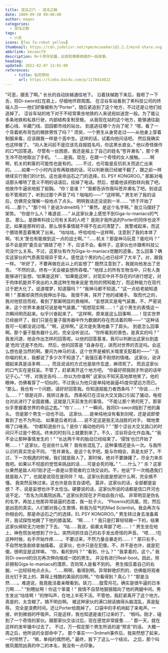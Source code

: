 ```yaml
---
title: 混沌之门 - 混沌之脑
date: 2009-09-30 00:00:00
author: mages
categories:
  - 混沌之脑
tags:
  - 小说
icons: [fas fa-robot yellow]
thumbnail: https://cdn.jsdelivr.net/npm/mcseekeri@1.2.2/mind-share.svg
abbrlink: becaecf9
description: N+十周年短篇，凶真和赛娜相遇的一段故事。
headimg:
updated: 2021-02-07 13:01:00
references:
    - title: 贴吧原帖
      url: https://tieba.baidu.com/p/1178414622
---
```

“可恶，跟丢了啊。”
长长的自动扶梯通往地下。
沿着扶梯跑下来后，我咂了一下舌，将Di-sword扛在肩上，仔细地环顾周围。
在涩谷车站看到了希科技公司的终端人员——他们好像被称为“Porter”，随后紧追到了这个地方，不过还是让他们给逃掉了。
涩谷车站的地下对于不经常乘坐地铁的人来说宛如迷宫一般。为了能让多条地铁和私铁行驶，内部结构复制至极。
从我现在站的这个地方，能够通往副都心线、半藏门线、田园都市线的站台。
到底逃往哪个方向了呢？
“喂，看了一个背着帆布背包的微胖男性了吗？”
须臾，一个男生从身旁走过——从他身上穿着制服来看，应该跟我一样是个高中生。这样的话，试着向他问话吧。
然后我确实也这样做了。
“向人发问前不是应该先自报姓名吗，你这黑长直女。”
他以奇怪做作的口气回答道。
尽管有一丝困惑，我还是报上了自己的姓名“苍井濑名”，那个男生冷不防地取出了手机。
“……是我。现在，在跟一个奇怪的女人接触。……啊啊，机关的刺客的可能性也是有的。……不过，也可能是反抗机关而逃亡出来的。……如果一个小时内没有再联络的话，可以判断我已经被干翻了，跟之前一样继续实行我们的计划。这也是命运石之门的选择。EL PSY KONGROO。”
那厮对电话那头嘟哝了意义不明的话语后，挂掉了电话。然后，想着他该把脸转向我了吧，他故作牛逼状地挺了挺胸。
“你丫是谁？”
“我都告诉你我叫苍井濑名了吧。别说这些不管用的了，听到过那个声音了吗？嗡嗡的——”
“这样啊。”
男生听了我的话后，仿佛完全理解一般地点了点头。
明明我话还没说到一半……
“终于开始了吗……那个。”
“那个吗？是说3rdmelt吗？”
“果然。是这个名字啊。”
我立马摆好了架势。
“你是什么人？难道说……”
从这家伙身上感觉不到Giga-lo-maniacs的气息。
那么，是跟希科技公司有关系的人吧？
是刚才我所追的Porter的同伴也说不定。如果是那样的话，那么很多事情就不得不在此问清楚了。
我警戒起来，而这个猥琐男歪着嘴笑了出来。
“咕咕咕，呼哈哈哈～这样啊，注意到了我的本体了啊。‘机关’里也有能做到这一点的战士啊。”
“……机关？那是神马玩意？能吃吗？”
该不会是把“委员会”搞错了吧？
不，应该不会。看样子，这家伙也许跟希科技公司没什么关系。不过，这家伙有作为Giga-lo-maniacs觉醒的迹象。怎么回事？确实这家伙的气质表现得异于常人。感觉这个男的内心也已经坏了大半了。对，跟我一样。
“听好了，不要再做在此以上的妄想了”
既然注意到了，我就向他发出了忠告。
“不然的话，终有一天会被妄想所吞噬。”
“地球上的所有生物当中，只有人类能够进行妄想。‘如果是这样’、‘如果能这样’。对现实中并不存在的if进行想定，对于肉体机能并不突出的人类这种生物来说是‘危险的预知能力’，而这种能力在现代过于肥大化了。说道噬梦，知道獏吗？”
“我神马都不知道。”
“这一点给老娘知道啊！”
那厮却突然向我伸出手指。
我很不爽，挥开了他的咸猪手。
取而代之的，我对他怒目而视，看到了那厮明显的畏缩样。
“妄想其实是电气装置。不，严密说来，这个世界本身就可说是电气装置。”
“假想现实啊……！”
这个男生的表情这一次瞬间明亮起来。似乎兴奋起来了。
“这样啊，原来是这么回事啊……！现实世界已经崩坏了，我们只是在量子服务器中作为数据的存在而活着的啊——”
“这种话我可一句都没说过哦。”
“啊，这样啊。”
这次是失落地垂下了肩头。
到底怎么回事啊。那个量子服务器什么的，完全没听说过。
“你所看到的景色，是真实的吗？”
我发问道，他会作出怎样的回答呢。以他的回答基准，我可以判断出这家伙到底是‘危险’还是不危险。
然后，他的回答是
“自身存在，进而对世界的否定吗。会这么想也是当然的啊。要问为神马的话，这个世界是被机关暗里支配着的——”
“去你喵的机关，我都说了多少次不知道了。”
我强压着不耐烦的情绪。
这家伙，说详细起来真是话多啊……。而且说话的方式也是故作玄虚，麻烦死了。
而且这家伙的口气实在是狂妄。不管了，赶紧离开这个地方吧。
“你最好把我刚才所说的话牢记于心。”
“哼，对我忠告吗……你以为你谁啊”
这家伙不知天高地厚地笑了。他的眼神，仿佛看穿了一切似的，不过我认为他只是单纯地装逼45度仰望远方而已。
“那么，我也有一个问题，请好好回答我。你知道超能力者西条吗？”
“你说……什么……？”
很是诧异，我转过身去。
西条拓巳在涩谷大交叉路口引起了骚动，电视台对此进行了全国直播。这就是几天前发生的事情。
“不能让那个男的死了。那家伙手里握着世界的命运之匙。”
“你丫……！”
一瞬间，我将Di-sword指到了他的鼻头。
但是那个男生一动也不动。
这家伙……是单纯地没有看到剑呢，还是说即使看到了也不为所动。
如果是后者的话……说不定这是我无法战胜的对手。
暗地里咽了口唾液。
“你都知道些什么？是你丫煽动他的吗？”
“那个涩谷大交叉路口的时间只不过是个预兆。终末的时刻马上就要到来了。不久，涩谷将会化作血海。”
“我不会让那种事情发生的！”
“长达两千年的胎动已经结束了。‘侵蚀’也已开始了啊……！”
这家伙，在说些什么啊？
我有些混乱了。这种事情还是头一次。与我所认识的真实完全不同。
“苍井濑名，是这个名字吧。能与你相会，真是太好了。不过，下一次相遇的时候，我们就是敌人了。那时候，绝对不要踌躇了。尽全力来杀我吧。如果以不彻底的觉悟来挑战的话……可是会死的哦。”
“……什么？”
杀？这家伙果然是敌人吗?刚才还一直是以旁观者的立场交谈的。不，他说“下一次相遇我们就是敌人了”，也就是说现在是同伴？
咕，这家伙到底是想说什么啊，完全搞不懂。
我突然反映过来。这也许是自言自语吧。
莫非，这家伙的话，全部都是妄想？
不，说是妄想也许不太恰当。硬要说的话，这家伙所说的话都是信口开河也说不定。
“吾名为凤凰院凶真。”
这家伙到现在才开始自我介绍。
非常明显是伪名的名字。再加上他那异常装逼的态度，我一肚子火。
“Phoenix的凤凰，院，然后是凶恶的真实。人们都对我心生畏惧，称我为狂气的Mad Scientist。我会再次与你相会的。那是命运石之门的选择。EL PSY KONGROO。”
男生转过身去准备离开，我试探性地踢了下他的膝盖窝。
“啊……！”
我只是打算轻轻踢一下的，结果这家伙绵软无力地倒了下去。
“咕……我说，偷袭太卑鄙了吧……！”
男生坐在地上，神色慌张地想到了什么，突然间抓住自己的右手发出奇怪的声音。
“唔……!在这种时候，右手开始作疼……。不要过来，不然力量会暴走的……！”
那只右手，不自然地急剧痉挛抽搐着。
这家伙，也许只是在犯傻。不，并不是也许，就是犯傻。很明显是这样嘛。
“你，看的到吗？”
“看到、什么？”
“我拿着的，这个。”
我将Di-sword的剑刃再次伸向缩成一团的男生。
并没有进行Real-boot。因此，除非拥有Giga-lo-maniacs的潜质，否则常人是看不到的。
男生按压着自己的右腕，一边轻轻地点点头。
“……啊啊，看得到啊。异常鲜艳炽烈的、仿佛能将观者目光钉于其上的、算得上残酷的美丽的剑啊。”
“你看得到？真心？”
“那是当然……。难道说，我竟能活着亲眼看到。妖刀……胧雪月花。确实是很牛逼的日本刀啊……”
“别瞎扯啊！你这个笨蛋！”
我情不自禁地狠狠踏向了他的两腿中间。男生发出“咕哇啊！”的惨叫声，在地上半死不活。不管他，我赶紧离开了这个地方。
真是的，太含糊了。搞不明白啊。
被这种家伙的满口胡话搞得头脑混乱，真是耻辱。
完全是浪费时间。还让Porter给跑掉了。
口袋中的手机响起了来电声。一接，听到微弱的呼吸声。只是这样，我也知道是谁打过来的了。
“梢吗。刚才，碰到了一个奇怪的家伙。跟那家伙交谈过后，现在感觉非常疲惫……”
那一天，就在这样的发牢骚中过去了。
不过，万一假定那个男生所说的是“预言”的话。
大概一周之后，他所说的全部命中了。
那个事实——3rdmelt事件后，我突然想了起来，一时愕然了。
“嘛，单纯的偶然吧。”
最终，我下了这么一个结论。
之后，那个叫做凤凰院凶真的中二的本名，我没有一点印象。